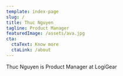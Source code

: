 ```yaml
---
template: index-page
slug: /
title: Thuc Nguyen
tagline: Product Manager
featuredImage: /assets/ava.jpg
cta:
  ctaText: Know more
  ctaLink: /about
---
```

Thuc Nguyen is Product Manager at LogiGear